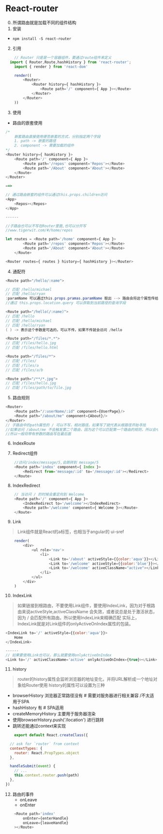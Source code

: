 # React-router
0. 所谓路由就是加载不同的组件结构
1. 安装
 + `npm install -S react-router`
2. 引用
```js
	// Router 只是是一个容器组件，要通过route组件来定义
  import { Router,Route,hashHistory } from 'react-router';
	import { render } from 'react-dom'

	render((
		<Router>
			<Router history={ hashHistory }>
				<Route path='/' component={ App }></Route>
			</Router>
		</Router>
	))
```

3. 使用
+ 路由的嵌套使用

```js
/*
	嵌套路由直接使用便签嵌套的方式，分别指定两个字段
	1. path -> 嵌套的路径
	2. component -> 需要加载的组件
*/
<Router history={ hasHistory }>
	<Route path='/' component={ App }>
		<Route path='/repos' component='Repos'></Route>
		<Route path='/About' component='About'></Route>
	</Route>
</Router>

==>

// 通过路由嵌套的组件可以通过this.props.children访问
<App>
	<Repos></Repos>
</App>

------

//子路由也可以不写在Router里面,也可以分开写
//www.tigerwit.com/#/home/repos

let routes = <Route path='/home' component={ App }>
		<Route path='/repos' component='Repos'></Route>
		<Route path='/About' component='About'></Route>
	</Route>

<Router routes={ routes } history={ hashHistory }></Router>
```

4. 通配符

```java
<Route path="/hello/:name">

// 匹配 /hello/michael
// 匹配 /hello/ryan
:paramName 可以通过this.props.pramas.paramName 取出 --> 路由会将这个属性传给组件
//通过 this.props.location.query 可以获取到当前路径的查询字段

<Route path="/hello(/:name)">
// 匹配 /hello
// 匹配 /hello/michael
// 匹配 /hello/ryan
( ) -> 表示这个参数是可选的，可以不传，如果不传就会访问 /hello

<Route path="/files/*.*">
// 匹配 /files/hello.jpg
// 匹配 /files/hello.html

<Route path="/files/*">
// 匹配 /files/ 
// 匹配 /files/a
// 匹配 /files/a/b

<Route path="/**/*.jpg">
// 匹配 /files/hello.jpg
// 匹配 /files/path/to/file.jpg
```

5. 路由规则

```js
<Router>
	<Route path="/:userName/:id" component={UserPage}/>
	<Route path="/about/me" component={About}/>
</Router>
// 子路由中的path属性的 / 可以不写，相对路径。如果写了就代表从根路径开始寻找
//如果访问 /about/me 不会触发第二个路由，因为这个可以匹配第一个路由的规则，所以会中断。
//所以一般将带有参数的路由写在最后面
```

6. IndexRoute

7. Redirect组件

```javascript
	//访问/index/message/5,会跳转到 message/5
	<Route path='index' component={ Index }>
		<Redirect from='message/:id' to='/message/:id'></Redirect>
	</Route>
```

8. IndexRedirect

```javascript
	// 当访问 / 的时候会重定向到 Welcome
	<Route path='/' component={ App }>
		<IndexRedirect to='/welcome'></IndexRedirect>
		<Route path='/welcome' component={ Welcome }></Route>
	</Route>
```

9. Link
> Link组件就是React的a标签，也相当于angular的 ui-sref
```javascript
	render(
		<div>
			<ul role='nav'>
				<li>
					<Link to='/about' activeStyle={{color:'aqua'}}></Link>
					<Link to='/welcome' activeStyle={{color:'blue'}}></Link> //指定激活样式
					<Link to='/welcome' activeClassName="active"></Link> //指定激活类名
				</li>
			</ul>
		</div>
	)
```

10. IndexLink
> 如果链接到根路由，不要使用Link组件，要使用IndexLink，因为对于根路由来说activeStyle,activeClassName
	会失效，或者说总是处于激活状态，因为 / 会匹配所有路由。所以使用IndexLink来精确匹配
	实际上，IndexLink就是对Link组件的onlyActiveOnIndex属性的包装。

```javascript
<IndexLink to='/' activeStyle={{color:'aqua'}}>
	Home
</IndexLink>

------
// 如果要使用Link也可以，那么就要使用onlyActiveOnIndex
<Link to='/' activeClassName='active' onlyActiveOnIndex={true}></Link>
```

11. history
> router的history属性会监听浏览器的地址变化，并将URL解析成一个地址对象给Router使用
	history的属性可以设置为三种
+ browserHistory 
	浏览器正常路径没有 # 需要对服务器进行相关兼容 /不太适用于SPA
+ hashHistory 有 # SPA适用
+ createMemoryHistory 主要用于服务器渲染
+ 使用browserHistory.push('/location') 进行跳转
+ 跳转还能通过context来实现
```javascript
	export default React.createClass({

  // ask for `router` from context
  contextTypes: {
    router: React.PropTypes.object
  },

  handleSubmit(event) {
    // ...
    this.context.router.push(path)
  },
})
```

12. 路由的事件
	+ onLeave
	+ onEnter

```javascript
	<Route path='index'
		onEnter={enterHandle}
		onLeave={leaveHandle}
	></Route>
```
